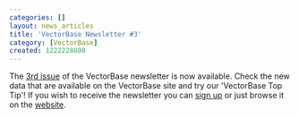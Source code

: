 ```yaml
---
categories: []
layout: news_articles
title: 'VectorBase Newsletter #3'
category: [VectorBase]
created: 1222228800
---
```

The <a href="/newsletters/issue-3">3rd issue</a> of the VectorBase newsletter is now available. Check the new data that are available on the VectorBase site and try our 'VectorBase Top Tip'!
If you wish to receive the newsletter you can <a href=http://mail.vectorbase.org:/mailman/listinfo/newsletter>sign up</a> or just browse it on the <a href="/newsletters">website</a>.
